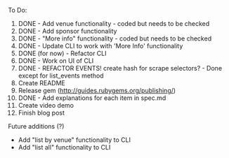 To Do:

1. DONE - Add venue functionality - coded but needs to be checked
2. DONE - Add sponsor functionality
3. DONE - "More info" functionality - coded but needs to be checked
4. DONE - Update CLI to work with 'More Info' functionality
5. DONE (for now) - Refactor CLI
6. DONE - Work on UI of CLI
7. DONE - REFACTOR EVENTS! create hash for scrape selectors? - Done except for list_events method
8. Create README
9. Release gem (http://guides.rubygems.org/publishing/)
10. DONE - Add explanations for each item in spec.md
11. Create video demo
12. Finish blog post

Future additions (?)
* Add "list by venue" functionality to CLI
* Add "list all" functionality to CLI
